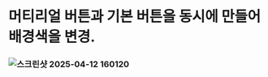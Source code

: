 # 머티리얼 버튼과 기본 버튼을 동시에 만들어 배경색을 변경.

### ![스크린샷 2025-04-12 160120](https://github.com/user-attachments/assets/5c370edd-78cf-4602-ab41-e6eeee6a3549)
